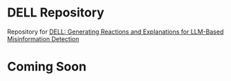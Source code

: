 # DELL Repository
Repository for [DELL: Generating Reactions and Explanations for LLM-Based Misinformation Detection](https://arxiv.org/abs/2402.10426)

# Coming Soon
